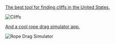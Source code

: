 [The best tool for finding cliffs in the United States.](https://relativeradness.users.earthengine.app/view/cliffs)

![Cliffs](https://media.giphy.com/media/elRmM3PfsE1s7BKTrk/giphy.gif)




[And a cool rope drag simulator app.](https://sites.google.com/view/relativelyrad/rope-drag-simulation/app-demo)


![Rope Drag Simulator](https://media.giphy.com/media/g6vaK7HUJW7ccrwknU/giphy.gif?cid=790b761100929d86482e4bb73c2bac6caf937608ea45f0ea&rid=giphy.gif&ct=g)

